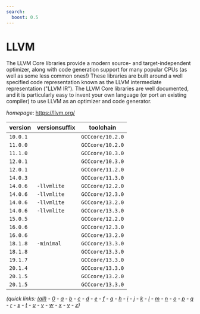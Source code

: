 ```yaml
---
search:
  boost: 0.5
---
```

# LLVM

The LLVM Core libraries provide a modern source- and target-independent  optimizer, along with code generation support for many popular CPUs  (as well as some less common ones!) These libraries are built around a well  specified code representation known as the LLVM intermediate representation  ("LLVM IR"). The LLVM Core libraries are well documented, and it is  particularly easy to invent your own language (or port an existing compiler)  to use LLVM as an optimizer and code generator.

*homepage*: <https://llvm.org/>

version | versionsuffix | toolchain
--------|---------------|----------
``10.0.1`` |  | ``GCCcore/10.2.0``
``11.0.0`` |  | ``GCCcore/10.2.0``
``11.1.0`` |  | ``GCCcore/10.3.0``
``12.0.1`` |  | ``GCCcore/10.3.0``
``12.0.1`` |  | ``GCCcore/11.2.0``
``14.0.3`` |  | ``GCCcore/11.3.0``
``14.0.6`` | ``-llvmlite`` | ``GCCcore/12.2.0``
``14.0.6`` | ``-llvmlite`` | ``GCCcore/12.3.0``
``14.0.6`` | ``-llvmlite`` | ``GCCcore/13.2.0``
``14.0.6`` | ``-llvmlite`` | ``GCCcore/13.3.0``
``15.0.5`` |  | ``GCCcore/12.2.0``
``16.0.6`` |  | ``GCCcore/12.3.0``
``16.0.6`` |  | ``GCCcore/13.2.0``
``18.1.8`` | ``-minimal`` | ``GCCcore/13.3.0``
``18.1.8`` |  | ``GCCcore/13.3.0``
``19.1.7`` |  | ``GCCcore/13.3.0``
``20.1.4`` |  | ``GCCcore/13.3.0``
``20.1.5`` |  | ``GCCcore/13.2.0``
``20.1.5`` |  | ``GCCcore/13.3.0``


*(quick links: [(all)](../index.md) - [0](../0/index.md) - [a](../a/index.md) - [b](../b/index.md) - [c](../c/index.md) - [d](../d/index.md) - [e](../e/index.md) - [f](../f/index.md) - [g](../g/index.md) - [h](../h/index.md) - [i](../i/index.md) - [j](../j/index.md) - [k](../k/index.md) - [l](../l/index.md) - [m](../m/index.md) - [n](../n/index.md) - [o](../o/index.md) - [p](../p/index.md) - [q](../q/index.md) - [r](../r/index.md) - [s](../s/index.md) - [t](../t/index.md) - [u](../u/index.md) - [v](../v/index.md) - [w](../w/index.md) - [x](../x/index.md) - [y](../y/index.md) - [z](../z/index.md))*


